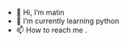 - 👋 Hi, I’m matin
- 🌱 I’m currently learning python
- 📫 How to reach me .

<!---
matin22766/matin22766 is a ✨ special ✨ repository because its `README.md` (this file) appears on your GitHub profile.
You can click the Preview link to take a look at your changes.
--->
